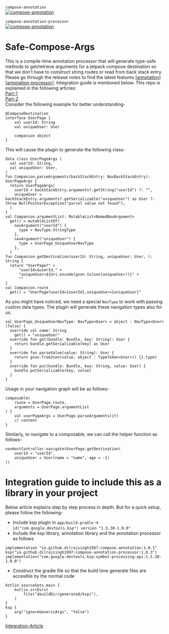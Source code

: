 `compose-annotation`    
[![compose-annotation](https://img.shields.io/badge/version-1.0.1-yellow.svg)](https://mvnrepository.com/artifact/io.github.dilrajsingh1997/compose-annotation)


`compose-annotation-processor`     
[![compose-annotation](https://img.shields.io/badge/version-1.0.3-green.svg)](https://mvnrepository.com/artifact/io.github.dilrajsingh1997/compose-annotation-processor)


# Safe-Compose-Args
This is a compile-time annotation processor that will generate type-safe methods to get/retrieve arguments for a jetpack compose destination so that we don't have to construct string routes or read from back stack entry. Please go through the release notes to find the latest features [[annotation](https://github.com/dilrajsingh1997/safe-compose-args/blob/main/AnnotationReleaseNotes.md)] [[annotation-processor](https://github.com/dilrajsingh1997/safe-compose-args/blob/main/AnnotationProcessorReleaseNotes.md)]. Integration guide is mentioned below. This repo is explained in the following articles: 
<br />
[Part-1](https://proandroiddev.com/safe-compose-arguments-an-improved-way-to-navigate-in-jetpack-compose-95c84722eec2)
<br />
[Part-2](https://proandroiddev.com/safe-compose-arguments-an-improved-way-to-navigate-in-jetpack-compose-part-2-218a6ae7a027)
<br />
Consider the following example for better understanding-
```
@ComposeDestination
interface UserPage {
    val userId: String
    val uniqueUser: User

    companion object
}
```

This will cause the plugin to generate the following class-
```
data class UserPageArgs (
  val userId: String, 
  val uniqueUser: User, 
)
fun Companion.parseArguments(backStackEntry: NavBackStackEntry): UserPageArgs {
  return UserPageArgs(
    userId = backStackEntry.arguments?.getString("userId") ?: "", 
    uniqueUser = backStackEntry.arguments?.getSerializable("uniqueUser") as User ?: throw NullPointerException("parcel value not found"), 
  )
}
val Companion.argumentList: MutableList<NamedNavArgument> 
  get() = mutableListOf(
    navArgument("userId") {
      type = NavType.StringType
    },
    navArgument("uniqueUser") {
      type = UserPage_UniqueUserNavType
    },
  )
fun Companion.getDestination(userId: String, uniqueUser: User, ): String {
  return "UserPage?" + 
      "userId=$userId," + 
      "uniqueUser=${Uri.encode(gson.toJson(uniqueUser))}" + 
      ""
}
val Companion.route
  get() = "UserPage?userId={userId},uniqueUser={uniqueUser}"
```

As you might have noticed, we need a special `NavType` to work with passing custom data types. The plugin will generate these navigation types also for us.
```
val UserPage_UniqueUserNavType: NavType<User> = object : NavType<User>(false) {
  override val name: String
    get() = "uniqueUser"
  override fun get(bundle: Bundle, key: String): User {
    return bundle.getSerializable(key) as User
  }
  override fun parseValue(value: String): User {
    return gson.fromJson(value, object : TypeToken<User>() {}.type)
  }
  override fun put(bundle: Bundle, key: String, value: User) {
    bundle.putSerializable(key, value)
  }
}
```


Usage in your navigation graph will be as follows-
```
composable(
    route = UserPage.route,
    arguments = UserPage.argumentList
) {
    val userPageArgs = UserPage.parseArguments(it)
    // content
}
```

Similarly, to navigate to a composable, we can call the helper function as follows-
```
navHostController.navigate(UserPage.getDestination(
    userId = "userId", 
    uniqueUser = User(name = "name", age = -1)
))
```

# Integration guide to include this as a library in your project
Below article explains step by step process in depth. But for a quick setup, please follow the following-
- Include ksp plugin in `app/build.gradle` -> `id("com.google.devtools.ksp") version "1.5.30-1.0.0"`
- Include the ksp library, annotation library and the annotation processor as follows
```
implementation "io.github.dilrajsingh1997:compose-annotation:1.0.1"
ksp("io.github.dilrajsingh1997:compose-annotation-processor:1.0.3")
implementation("com.google.devtools.ksp:symbol-processing-api:1.5.30-1.0.0")
```
- Construct the gradle file so that the build time generate files are accesible by the normal code
```
kotlin.sourceSets.main {
    kotlin.srcDirs(
        file("$buildDir/generated/ksp/"),
    )
}
ksp {
    arg("ignoreGenericArgs", "false")
}
```
[Integration-Article](https://proandroiddev.com/safe-compose-arguments-an-improved-way-to-navigate-in-jetpack-compose-part-3-2e5ab79b9a05)
